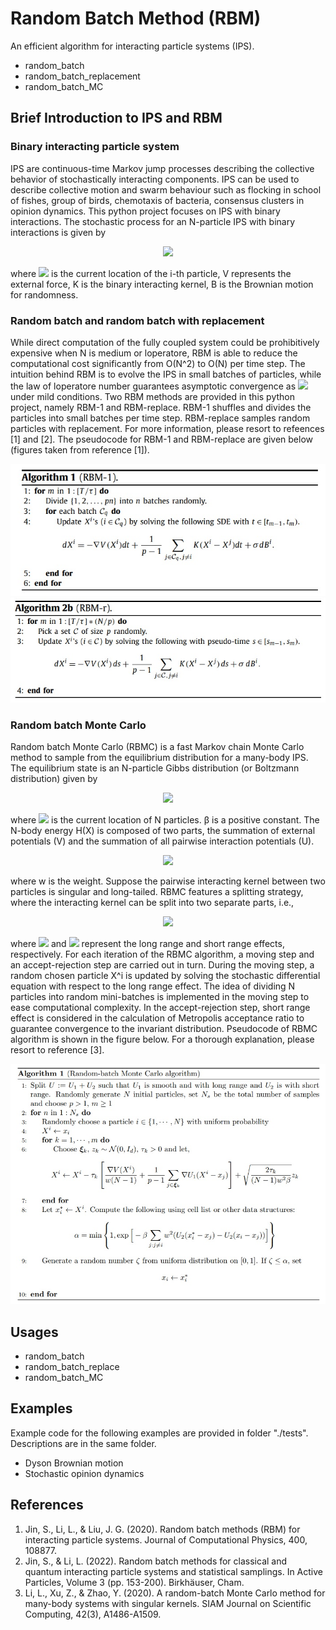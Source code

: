 # Random Batch Method (RBM)

An efficient algorithm for interacting particle systems (IPS).

* random_batch
* random_batch_replacement
* random_batch_MC

## Brief Introduction to IPS and RBM

### Binary interacting particle system

IPS are continuous-time Markov jump processes describing the collective behavior of stochastically interacting 
components. IPS can be used to describe collective motion and swarm behaviour such as flocking in school of 
fishes, group of birds, chemotaxis of bacteria, consensus clusters in opinion dynamics. This python project 
focuses on IPS with binary interactions. The stochastic process for an N-particle IPS with binary interactions 
is given by

<center><img src="https://render.githubusercontent.com/render/math?math=\color{blue}{dX^i=-\nabla V(X^i)dt %2b \dfrac{1}{N-1}\sum_{j:j \neq i} K(X^i-X^j)dt %2b \sigma dB^i,\ i=1,\ldots,N},"></center>


where <img src="https://render.githubusercontent.com/render/math?math=X^i,\ i=1,\ldots,N"> is the current location of
the i-th particle, V represents the external force, K is the binary interacting kernel, B is the Brownian motion for
randomness.

### Random batch and random batch with replacement

While direct computation of the fully coupled system could be prohibitively expensive when N is medium or loperatore, RBM is
able to reduce the computational cost significantly from O(N^2) to O(N) per time step. The intuition behind RBM is to
evolve the IPS in small batches of particles, while the law of loperatore number guarantees asymptotic convergence as
<img src="https://render.githubusercontent.com/render/math?math=N \rightarrow \infty"> under mild conditions. Two RBM
methods are provided in this python project, namely RBM-1 and RBM-replace. RBM-1 shuffles and divides the particles into
small batches per time step. RBM-replace samples random particles with replacement. For more information, please resort
to refeences [1] and [2]. The pseudocode for RBM-1 and RBM-replace are given below (figures taken from reference [1]).

![RBM-1](fig/RBM-1.jpg?raw=true)
![RBM-r](fig/RBM-r.jpg?raw=true)

### Random batch Monte Carlo

Random batch Monte Carlo (RBMC) is a fast Markov chain Monte Carlo method to sample from the equilibrium distribution
for a many-body IPS. The equilibrium state is an N-particle Gibbs distribution (or Boltzmann distribution) given by

<center><img src="https://render.githubusercontent.com/render/math?math=\color{blue} \pi(X) \propto \exp(-\beta H(X)),"></center>

where <img src="https://render.githubusercontent.com/render/math?math=X=(x_1,\ldots,x_N)"> is the current location of N
particles. &beta; is a positive constant. The N-body energy H(X) is composed of two parts, the summation of external
potentials (V) and the summation of all pairwise interaction potentials (U).

<center><img src="https://render.githubusercontent.com/render/math?math=\color{blue} H(X):=\sum_{i=1}^{N}wV(X^i) %2b \sum_{i<j}w^2U(X^i-X^j),"></center>

where w is the weight. Suppose the pairwise interacting kernel between two particles is singular and long-tailed. RBMC
features a splitting strategy, where the interacting kernel can be split into two separate parts, i.e.,

<center><img src="https://render.githubusercontent.com/render/math?math=\color{blue} U(X^i-X^j) = U_1(X^i-X^j) %2b U_2(X^i-X^j),"></center>

where <img src="https://render.githubusercontent.com/render/math?math=U_1(\cdot)">
and <img src="https://render.githubusercontent.com/render/math?math=U_2(\cdot)">
represent the long range and short range effects, respectively. For each iteration of the RBMC algorithm, a moving step
and an accept-rejection step are carried out in turn. During the moving step, a random chosen particle X^i is updated by
solving the stochastic differential equation with respect to the long range effect. The idea of dividing N particles
into random mini-batches is implemented in the moving step to ease computational complexity. In the accept-rejection
step, short range effect is considered in the calculation of Metropolis acceptance ratio to guarantee convergence to the
invariant distribution. Pseudocode of RBMC algorithm is shown in the figure below. For a thorough explanation, please
resort to reference [3].

![RBM-1](fig/RBMC.jpg?raw=true)

## Usages

* random_batch
* random_batch_replace
* random_batch_MC

## Examples

Example code for the following examples are provided in folder "./tests". Descriptions are in the same folder.

* Dyson Brownian motion
* Stochastic opinion dynamics

## References

1. Jin, S., Li, L., & Liu, J. G. (2020). Random batch methods (RBM) for interacting particle systems. Journal of
   Computational Physics, 400, 108877.
2. Jin, S., & Li, L. (2022). Random batch methods for classical and quantum interacting particle systems and statistical
   samplings. In Active Particles, Volume 3 (pp. 153-200). Birkhäuser, Cham.
3. Li, L., Xu, Z., & Zhao, Y. (2020). A random-batch Monte Carlo method for many-body systems with singular kernels.
   SIAM Journal on Scientific Computing, 42(3), A1486-A1509.